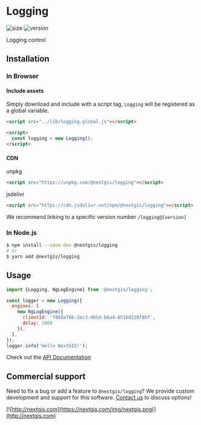 # Logging

![size](https://img.shields.io/bundlephobia/minzip/@nextgis/logging) ![version](https://img.shields.io/npm/v/@nextgis/logging)

Logging control

## Installation

### In Browser

#### Include assets

Simply download and include with a script tag, `Logging` will be registered as a global variable.

```html
<script src="../lib/logging.global.js"></script>

<script>
  const logging = new Logging();
</script>
```

#### CDN

unpkg

```html
<script src="https://unpkg.com/@nextgis/logging"></script>
```

jsdelivr

```html
<script src="https://cdn.jsdelivr.net/npm/@nextgis/logging"></script>
```

We recommend linking to a specific version number `/logging@[version]`

### In Node.js

```bash
$ npm install --save-dev @nextgis/logging
# or
$ yarn add @nextgis/logging
```

## Usage

```javascript
import {Logging, NgLogEngine} from '@nextgis/logging';

const logger = new Logging({
  engines: [
    new NgLogEngine({
      clientId: 'f868a76b-2ec3-405d-b6a4-851bd228f8bf',
      delay: 1000
    }),
  ],
});
logger.info('Hello NextGIS!');

```

Check out the [API Documentation](https://code-api.nextgis.com/modules/logging.html)

## Commercial support

Need to fix a bug or add a feature to `@nextgis/logging`? We provide custom development and support for this software. [Contact us](http://nextgis.com/contact/) to discuss options!

[![http://nextgis.com](https://nextgis.com/img/nextgis.png)](http://nextgis.com)
